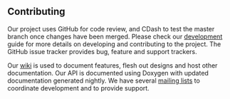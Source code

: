 Contributing
------------

Our project uses GitHub for code review, and CDash to test the master branch
once changes have been merged. Please check our [development][Development]
guide for more details on developing and contributing to the project. The
GitHub issue tracker provides bug, feature and support trackers.

Our [wiki][Wiki] is used to document features, flesh out designs and host other
documentation. Our API is documented using Doxygen with updated
documentation generated nightly. We have several [mailing lists][MailingLists]
to coordinate development and to provide support.

  [Development]: http://wiki.openchemistry.org/Development "Development guide"
  [Wiki]: http://wiki.openchemistry.org/ "Open Chemistry wiki"
  [MailingLists]: http://openchemistry.org/OpenChemistry/help/mailing.html
